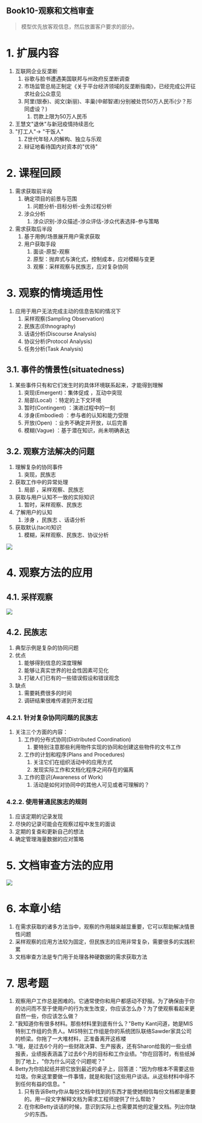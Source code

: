 Book10-观察和文档审查
---
> 模型优先放客观信息，然后放置客户要求的部分。

# 1. 扩展内容
1. 互联网企业反垄断
   1. 谷歌与脸书遭遇美国联邦与州政府反垄断调查
   2. 市场监管总局正制定《关于平台经济领域的反垄断指南》，已经完成公开征求社会公众意见
   3. 阿里(银泰)、阅文(新丽)、丰巢(中邮智递)分别被处罚50万人民币(少？形同虚设？)
      1. 罚款上限为50万人民币
2. 王慧文"退休"与新冠疫情持续恶化
3. "打工人"-> "干饭人"
   1. Z世代年轻人的解构、独立与乐观
   2. 辩证地看待国内对资本的"优待"

# 2. 课程回顾
1. 需求获取前半段
   1. 确定项目的前景与范围
      1. 问题分析-目标分析-业务过程分析
   2. 涉众分析
      1. 涉众识别-涉众描述-涉众评估-涉众代表选择-参与策略
2. 需求获取后半段
   1. 基于用例/场景展开用户需求获取
   2. 用户获取手段
      1. 面谈-原型-观察
      2. 原型：抛弃式与演化式，控制成本，应对模糊与变更
      3. 观察：采样观察与民族志，应对复杂协同

# 3. 观察的情境适用性
1. 应用于用户无法完成主动的信息告知的情况下
   1. 采样观察(Sampling Observation)
   2. 民族志(Ethnography)
   3. 话语分析(Discourse Analysis)
   4. 协议分析(Protocol Analysis)
   5. 任务分析(Task Analysis) 

## 3.1. 事件的情景性(situatedness)
1. 某些事件只有和它们发生时的具体环境联系起来，才能得到理解 
   1. 突现(Emergent)：集体促成 ，互动中突现 
   2. 局部(Local) ：特定的上下文环境 
   3. 暂时(Contingent) ：演进过程中的一刻
   4. 涉身(Embodied) ：参与者的认知和能力受限 
   5. 开放(Open) ：业务不确定并开放，以后完善
   6. 模糊(Vague) ：基于潜在知识，尚未明确表达

## 3.2. 观察方法解决的问题
1. 理解复杂的协同事件
   1. 突现，民族志
2. 获取工作中的异常处理
   1. 局部 ，采样观察、民族志
3. 获取与用户认知不一致的实际知识 
   1. 暂时，采样观察、民族志 
4. 了解用户的认知
   1. 涉身 ，民族志 、话语分析
5. 获取默认(tacit)知识 
   1. 模糊，采样观察、民族志、协议分析

![](img/book10/1.png)

# 4. 观察方法的应用

## 4.1. 采样观察
![](img/book10/2.png)

## 4.2. 民族志
1. 典型示例是复杂的协同问题 
2. 优点
   1. 能够得到信息的深度理解 
   2. 能够让真实世界的社会性因素可见化 
   3. 打破人们已有的一些错误假设和错误观念 
3. 缺点
   1. 需要耗费很多的时间 
   2. 调研结果很难传递到开发过程 

### 4.2.1. 针对复杂协同问题的民族志
1. 关注三个方面的内容：
   1. 工作的分布式协同(Distributed Coordination)
      1. 要特别注意那些利用物件实现的协同和创建这些物件的文书工作 
   2. 工作的计划和程序(Plans and Procedures)
      1. 关注它们在组织活动中的应用方式 
      2. 发现实际工作和文档化程序之间存在的偏离 
   3. 工作的意识(Awareness of Work)
      1. 活动是如何对协同中的其他人可见或者可理解的？

### 4.2.2. 使用普通民族志的规则
1. 应该定期的记录发现 
2. 尽快的记录可能会在观察过程中发生的面谈 
3. 定期的复查和更新自己的想法 
4. 确定管理海量数据的应对策略 

# 5. 文档审查方法的应用
![](img/book10/3.png)

# 6. 本章小结
1. 在需求获取的诸多方法当中，观察的作用越来越显重要，它可以帮助解决情景性问题
2. 采样观察的应用方法较为固定，但民族志的应用非常复杂，需要很多的实践积累
3. 文档审查方法是专门用于处理各种硬数据的需求获取方法

# 7. 思考题
1. 观察用户工作总是困难的。它通常使你和用户都感动不舒服。为了确保由于你的访问而不至于使用户的行为发生改变，你应该怎么办？为了使观察看起来更自然一些，你应该怎么做？
2. "我知道你有很多材料。那些材料里到底有什么？"Betty Kant问道，她是MIS特别工作组的负责人。MIS特别工作组是你的系统团队联络Sawder家具公司的桥梁。你拖了一大堆材料，正准备离开这栋楼
3. "哦，是过去6个月的一些财政决算、生产报表，还有Sharon给我的一些业绩报表，业绩报表涵盖了过去6个月的目标和工作业绩。"你在回答时，有些纸掉到了地上，"你为什么问这个问题呢？"
4. Betty为你拾起纸并把它放到最近的桌子上，回答道："因为你根本不需要这些垃圾。你来这里要做一件事情，就是和我们这些用户谈话。从这些材料中得不到任何有益的信息。"
   1. 只有告诉Betty你从每份文档中找到的东西才能使她相信每份文档都是重要的。用一段文字解释文档为需求工程师提供了什么帮助？
   2. 在你和Betty谈话的时候，意识到实际上也需要其他的定量文档。列出你缺少的东西。
